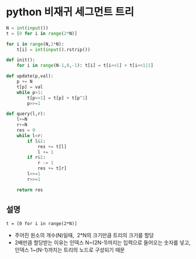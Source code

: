 # python 비재귀 세그먼트 트리

```python
N = int(input())
t = [0 for i in range(2*N)]

for i in range(N,2*N):
	t[i] = int(input().rstrip())

def init():
	for i in range(N-1,0,-1): t[i] = t[i<<1] + t[i<<1|1]

def update(p,val):
	p += N
	t[p] = val
	while p>1:
		t[p>>1] = t[p] + t[p^1]
		p>>=1

def query(l,r):
	l+=N
	r+=N
	res = 0
	while l<r:
		if l&1:
			res += t[l]
			l += 1
		if r&1:
			r -= 1
			res += t[r]
		l>>=1
		r>>=1

	return res
```

## 설명
```
t = [0 for i in range(2*N)]
```
* 주어진 원소의 개수(N)일때,  2*N의 크기만큼 트리의 크기를 할당
* 2배만큼 할당받는 이유는 인덱스 N~(2N-1)까지는 입력으로 들어오는 숫자를 넣고, 인덱스 1~(N-1)까지는 트리의 노드로 구성되기 때문


